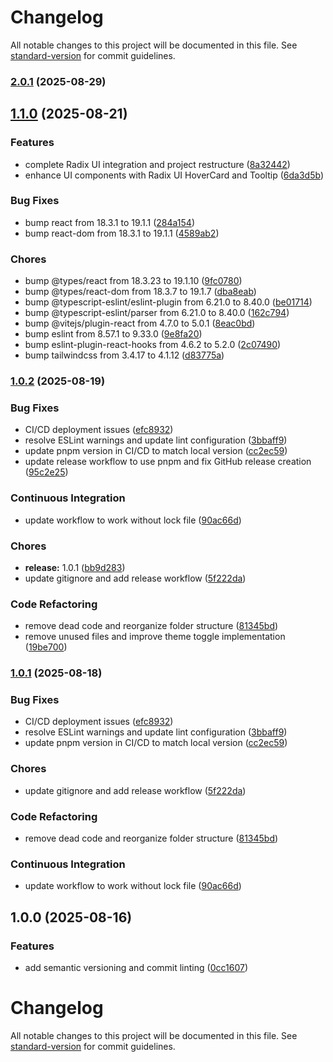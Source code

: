 # Changelog

All notable changes to this project will be documented in this file. See [standard-version](https://github.com/conventional-changelog/standard-version) for commit guidelines.

### [2.0.1](https://github.com/sarvarunajvm/port-react-folio/compare/v1.1.0...v2.0.1) (2025-08-29)

## [1.1.0](https://github.com/sarvarunajvm/port-react-folio/compare/v1.0.2...v1.1.0) (2025-08-21)


### Features

* complete Radix UI integration and project restructure ([8a32442](https://github.com/sarvarunajvm/port-react-folio/commit/8a3244225f570891cb3b25d5c34366fc5178e451))
* enhance UI components with Radix UI HoverCard and Tooltip ([6da3d5b](https://github.com/sarvarunajvm/port-react-folio/commit/6da3d5b645413ab5cd2a2389e9bdb94f14c6043a))


### Bug Fixes

* bump react from 18.3.1 to 19.1.1 ([284a154](https://github.com/sarvarunajvm/port-react-folio/commit/284a154701ab59b52478fcf564b791a049cb6d7c))
* bump react-dom from 18.3.1 to 19.1.1 ([4589ab2](https://github.com/sarvarunajvm/port-react-folio/commit/4589ab2d9bef7699dee428765197b8aaea097bb7))


### Chores

* bump @types/react from 18.3.23 to 19.1.10 ([9fc0780](https://github.com/sarvarunajvm/port-react-folio/commit/9fc0780128c230691397951d60dcea6602b8efcc))
* bump @types/react-dom from 18.3.7 to 19.1.7 ([dba8eab](https://github.com/sarvarunajvm/port-react-folio/commit/dba8eab46196321f7e9ce745407d8d2c64eeff78))
* bump @typescript-eslint/eslint-plugin from 6.21.0 to 8.40.0 ([be01714](https://github.com/sarvarunajvm/port-react-folio/commit/be01714fb5b75b4880851261d9228ecbfb39a51c))
* bump @typescript-eslint/parser from 6.21.0 to 8.40.0 ([162c794](https://github.com/sarvarunajvm/port-react-folio/commit/162c794d927a10e693cbe79cb56e533d7a525c30))
* bump @vitejs/plugin-react from 4.7.0 to 5.0.1 ([8eac0bd](https://github.com/sarvarunajvm/port-react-folio/commit/8eac0bd919188910a13e24f0bf2c9d7151ff3474))
* bump eslint from 8.57.1 to 9.33.0 ([9e8fa20](https://github.com/sarvarunajvm/port-react-folio/commit/9e8fa20be23d0a92d43c986376ae92a6df8608f3))
* bump eslint-plugin-react-hooks from 4.6.2 to 5.2.0 ([2c07490](https://github.com/sarvarunajvm/port-react-folio/commit/2c074901a996f98c9ad1f0a727003907495bb732))
* bump tailwindcss from 3.4.17 to 4.1.12 ([d83775a](https://github.com/sarvarunajvm/port-react-folio/commit/d83775a5cb4f050f82c139f2aa4894d63093380d))

### [1.0.2](https://github.com/sarvarunajvm/port-react-folio/compare/v1.0.0...v1.0.2) (2025-08-19)


### Bug Fixes

* CI/CD deployment issues ([efc8932](https://github.com/sarvarunajvm/port-react-folio/commit/efc89322c38b1ced8f52fa0ed228d7e9ebd6a157))
* resolve ESLint warnings and update lint configuration ([3bbaff9](https://github.com/sarvarunajvm/port-react-folio/commit/3bbaff9c0fc52717ceb007ca45c10125d17e6492))
* update pnpm version in CI/CD to match local version ([cc2ec59](https://github.com/sarvarunajvm/port-react-folio/commit/cc2ec597ae1db84c46ca50ff41e5d2b40555e56a))
* update release workflow to use pnpm and fix GitHub release creation ([95c2e25](https://github.com/sarvarunajvm/port-react-folio/commit/95c2e25411dda3f2b4f01d868f1bca0bb243821e))


### Continuous Integration

* update workflow to work without lock file ([90ac66d](https://github.com/sarvarunajvm/port-react-folio/commit/90ac66d91a69aee02933a031ba0317af170b7086))


### Chores

* **release:** 1.0.1 ([bb9d283](https://github.com/sarvarunajvm/port-react-folio/commit/bb9d2830c949dfe00dce5beab84ae4c79fc75be9))
* update gitignore and add release workflow ([5f222da](https://github.com/sarvarunajvm/port-react-folio/commit/5f222da03a5adbe7bfa47eeb6d343de0c47e2e9b))


### Code Refactoring

* remove dead code and reorganize folder structure ([81345bd](https://github.com/sarvarunajvm/port-react-folio/commit/81345bdd10c95a1aa770f75af47f358aa195e28a))
* remove unused files and improve theme toggle implementation ([19be700](https://github.com/sarvarunajvm/port-react-folio/commit/19be700f8dee93b730f4fea934d34158f7b49359))

### [1.0.1](https://github.com/sarvarunajvm/port-react-folio/compare/v1.0.0...v1.0.1) (2025-08-18)


### Bug Fixes

* CI/CD deployment issues ([efc8932](https://github.com/sarvarunajvm/port-react-folio/commit/efc89322c38b1ced8f52fa0ed228d7e9ebd6a157))
* resolve ESLint warnings and update lint configuration ([3bbaff9](https://github.com/sarvarunajvm/port-react-folio/commit/3bbaff9c0fc52717ceb007ca45c10125d17e6492))
* update pnpm version in CI/CD to match local version ([cc2ec59](https://github.com/sarvarunajvm/port-react-folio/commit/cc2ec597ae1db84c46ca50ff41e5d2b40555e56a))


### Chores

* update gitignore and add release workflow ([5f222da](https://github.com/sarvarunajvm/port-react-folio/commit/5f222da03a5adbe7bfa47eeb6d343de0c47e2e9b))


### Code Refactoring

* remove dead code and reorganize folder structure ([81345bd](https://github.com/sarvarunajvm/port-react-folio/commit/81345bdd10c95a1aa770f75af47f358aa195e28a))


### Continuous Integration

* update workflow to work without lock file ([90ac66d](https://github.com/sarvarunajvm/port-react-folio/commit/90ac66d91a69aee02933a031ba0317af170b7086))

## 1.0.0 (2025-08-16)


### Features

* add semantic versioning and commit linting ([0cc1607](https://github.com/sarvarunajvm/port-react-folio/commit/0cc16075366997065461b37b391dea8f7d312a5f))

# Changelog

All notable changes to this project will be documented in this file. See [standard-version](https://github.com/conventional-changelog/standard-version) for commit guidelines.